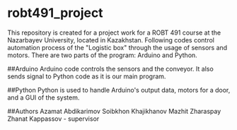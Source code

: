 # robt491_project
This repository is created for a project work for a ROBT 491 course at the Nazarbayev University, located in Kazakhstan. 
Following codes control automation process of the "Logistic box" through the usage of sensors and motors. 
There are two parts of the program: Arduino and Python. 

##Arduino
Arduino code controls the sensors and the conveyor. It also sends signal to Python code as it is our main program. 

##Python
Python is used to handle Arduino's output data, motors for a door, and a GUI of the system.

##Authors
Azamat Abdikarimov
Soibkhon Khajikhanov
Mazhit Zharaspay
Zhanat Kappassov - supervisor
